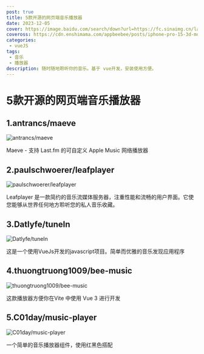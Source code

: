 ```yaml
---
post: true
title: 5款开源的网页端音乐播放器
date: 2023-12-05
cover: https://image.baidu.com/search/down?url=https://fc.sinaimg.cn/large/6364aa43gy1hlbsgc48k5j20k00dc79m.jpg
coveross: https://cdn.enshimama.com/appbeebee/posts/iphone-pro-15-3d-mockups-free.gif
categories:
 - vueJS
tags:
 - 音乐
 - 播放器
description: 随时随地聆听你的音乐。基于 vue开发，安装使用方便。
---
```

# 5款开源的网页端音乐播放器

## 1.antrancs/maeve
![antrancs/maeve](https://image.baidu.com/search/down?url=https://fc.sinaimg.cn/large/6364aa43gy1hlbpvm15anj20k00adn2s.jpg)

Maeve - 支持 Last.fm 的可自定义 Apple Music 网络播放器

<ArticleLink via="post" :work="{
    title: 'antrancs/maeve',
    view: 'https://maevemusic.app/',
    github: 'antrancs/maeve',
    via:'',
    linkpan:'',
    coveross: '',
    beecode: '',
    viewtit: '访问网站',
    wxwords: '',
    }" />

## 2.paulschwoerer/leafplayer
![paulschwoerer/leafplayer](https://image.baidu.com/search/down?url=https://fc.sinaimg.cn/large/6364aa43gy1hlbq3zxsb7j20k00b9793.jpg)

Leafplayer 是一款简约的音乐流媒体服务器，注重性能和流畅的用户界面。它使您能够从世界任何地方聆听您的私人音乐收藏。

<ArticleLink via="post" :work="{
    title: 'paulschwoerer/leafplayer',
    view: 'paulschwoerer/leafplayer',
    github: 'paulschwoerer/leafplayer',
    via:'',
    linkpan:'',
    coveross: '',
    beecode: '',
    viewtit: '访问网站',
    wxwords: '',
    }" />

## 3.Datlyfe/tuneIn
![Datlyfe/tuneIn](https://image.baidu.com/search/down?url=https://fc.sinaimg.cn/large/6364aa43gy1hlbrqzsg8fj20k00a80vs.jpg)

这是一个使用VueJs开发的javascript项目。简单而优雅的音乐发现应用程序
<ArticleLink via="post" :work="{
    title: 'Datlyfe/tuneIn',
    view: 'https://tunein.netlify.app/',
    github: 'Datlyfe/tuneIn',
    coveross: '',
    beecode: '',
    viewtit: '访问网站',
    wxwords: '',
    }" />

## 4.thuongtruong1009/bee-music
![thuongtruong1009/bee-music](https://image.baidu.com/search/down?url=https://fc.sinaimg.cn/large/6364aa43gy1hlbruvuswrj20k00buago.jpg)

这款播放器方便你在Vite 中使用 Vue 3 进行开发
<ArticleLink via="post" :work="{
    title: 'thuongtruong1009/bee-music',
    view: 'https://bee-music.vercel.app/',
    github: 'thuongtruong1009/bee-music',
    coveross: '',
    beecode: '',
    viewtit: '访问网站',
    wxwords: '',
    }" />
    
## 5.C01day/music-player
![C01day/music-player](https://image.baidu.com/search/down?url=https://fc.sinaimg.cn/large/6364aa43gy1hlbsgc48k5j20k00dc79m.jpg)

一个简单的音乐播放器组件，使用红黑色搭配
<ArticleLink via="post" :work="{
    title: 'C01day/music-player',
    view: 'https://music.c01day.com/#/',
    github: 'C01day/music-player',
    coveross: '',
    beecode: '',
    viewtit: '访问网站',
    wxwords: '',
    }" />